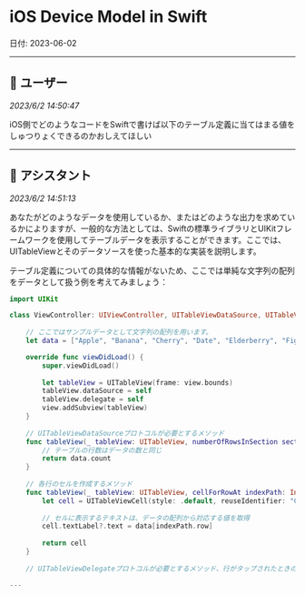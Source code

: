 # iOS Device Model in Swift

日付: 2023-06-02

---

## 👤 ユーザー
*2023/6/2 14:50:47*

iOS側でどのようなコードをSwiftで書けば以下のテーブル定義に当てはまる値をしゅつりょくできるのかおしえてほしい

---

## 🤖 アシスタント
*2023/6/2 14:51:13*

あなたがどのようなデータを使用しているか、またはどのような出力を求めているかによりますが、一般的な方法としては、Swiftの標準ライブラリとUIKitフレームワークを使用してテーブルデータを表示することができます。ここでは、UITableViewとそのデータソースを使った基本的な実装を説明します。

テーブル定義についての具体的な情報がないため、ここでは単純な文字列の配列をデータとして扱う例を考えてみましょう：

```swift
import UIKit

class ViewController: UIViewController, UITableViewDataSource, UITableViewDelegate {
    
    // ここではサンプルデータとして文字列の配列を用います。
    let data = ["Apple", "Banana", "Cherry", "Date", "Elderberry", "Fig", "Grape"]

    override func viewDidLoad() {
        super.viewDidLoad()
        
        let tableView = UITableView(frame: view.bounds)
        tableView.dataSource = self
        tableView.delegate = self
        view.addSubview(tableView)
    }
    
    // UITableViewDataSourceプロトコルが必要とするメソッド
    func tableView(_ tableView: UITableView, numberOfRowsInSection section: Int) -> Int {
        // テーブルの行数はデータの数と同じ
        return data.count
    }
    
    // 各行のセルを作成するメソッド
    func tableView(_ tableView: UITableView, cellForRowAt indexPath: IndexPath) -> UITableViewCell {
        let cell = UITableViewCell(style: .default, reuseIdentifier: "Cell")
        
        // セルに表示するテキストは、データの配列から対応する値を取得
        cell.textLabel?.text = data[indexPath.row]
        
        return cell
    }
    
    // UITableViewDelegateプロトコルが必要とするメソッド、行がタップされたときの挙動をここで定義

---
